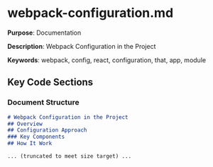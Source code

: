# webpack-configuration.md

**Purpose**: Documentation

**Description**: Webpack Configuration in the Project

**Keywords**: webpack, config, react, configuration, that, app, module

## Key Code Sections

### Document Structure

```markdown
# Webpack Configuration in the Project
## Overview
## Configuration Approach
### Key Components
## How It Work

... (truncated to meet size target) ...
